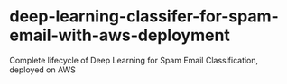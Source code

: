 # deep-learning-classifer-for-spam-email-with-aws-deployment
Complete lifecycle of Deep Learning for Spam Email Classification, deployed on AWS

